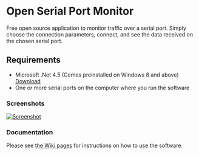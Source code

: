 # Open Serial Port Monitor

Free open source application to monitor traffic over a serial port.
Simply choose the connection parameters, connect, and see the data received on the chosen serial port.

## Requirements

* Microsoft .Net 4.5 (Comes preinstalled on Windows 8 and above) [Download](https://www.microsoft.com/en-us/download/details.aspx?id=42643)
* One or more serial ports on the computer where you run the software

### Screenshots

[![Screenshot](https://github.com/whitestone-no/open-serial-port-monitor/blob/master/images/2016-01-30_Screenshot_t.png)](https://github.com/whitestone-no/open-serial-port-monitor/blob/master/images/2016-01-30_Screenshot.png)

### Documentation

Please see [the Wiki pages](https://github.com/whitestone-no/open-serial-port-monitor/wiki) for instructions on how to use the software.